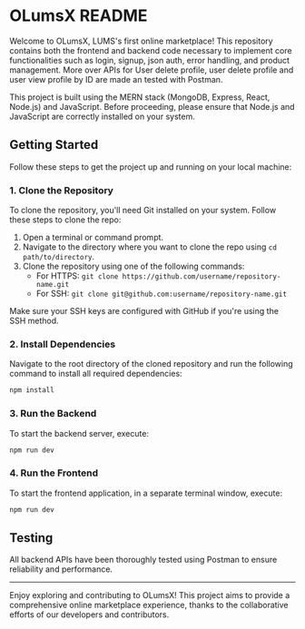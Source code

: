 # OLumsX README

Welcome to OLumsX, LUMS's first online marketplace! This repository contains both the frontend and backend code necessary to implement core functionalities such as login, signup, json auth, error handling, and product management.
More over APIs for User delete profile, user delete profile and user view profile by ID are made an tested with Postman.

This project is built using the MERN stack (MongoDB, Express, React, Node.js) and JavaScript. Before proceeding, please ensure that Node.js and JavaScript are correctly installed on your system.

## Getting Started

Follow these steps to get the project up and running on your local machine:

### 1. Clone the Repository

To clone the repository, you'll need Git installed on your system. Follow these steps to clone the repo:

1. Open a terminal or command prompt.
2. Navigate to the directory where you want to clone the repo using `cd path/to/directory`.
3. Clone the repository using one of the following commands:
   - For HTTPS: `git clone https://github.com/username/repository-name.git`
   - For SSH: `git clone git@github.com:username/repository-name.git`

Make sure your SSH keys are configured with GitHub if you're using the SSH method.

### 2. Install Dependencies

Navigate to the root directory of the cloned repository and run the following command to install all required dependencies:

```sh
npm install
```

### 3. Run the Backend

To start the backend server, execute:

```sh
npm run dev
```

### 4. Run the Frontend

To start the frontend application, in a separate terminal window, execute:

```sh
npm run dev
```

## Testing

All backend APIs have been thoroughly tested using Postman to ensure reliability and performance.

---

Enjoy exploring and contributing to OLumsX! This project aims to provide a comprehensive online marketplace experience, thanks to the collaborative efforts of our developers and contributors.

